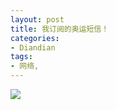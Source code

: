 ```yaml
---
layout: post
title: 我订阅的奥运短信！
categories:
- Diandian
tags:
- 网络, 
---
```

<img src="http://m2.img.srcdd.com/farm5/d/2012/0627/10/294217C9BF2C153CFDF8D32F0C4D1451_B500_900_500_218.PNG" />